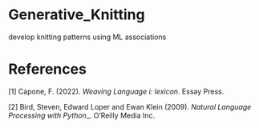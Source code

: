 # Generative_Knitting
develop knitting patterns using ML associations

# References
<a id='1'>[1]</a>
Capone, F. (2022). _Weaving Language i: lexicon_. Essay Press.

<a id='2'>[2]</a>
Bird, Steven, Edward Loper and Ewan Klein (2009). _Natural Language Processing with Python__. O’Reilly Media Inc.